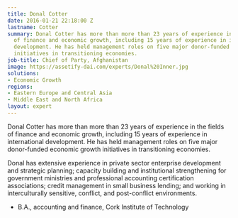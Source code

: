 ```yaml
---
title: Donal Cotter
date: 2016-01-21 22:18:00 Z
lastname: Cotter
summary: Donal Cotter has more than more than 23 years of experience in the fields
  of finance and economic growth, including 15 years of experience in international
  development. He has held management roles on five major donor-funded economic growth
  initiatives in transitioning economies.
job-title: Chief of Party, Afghanistan
image: https://assetify-dai.com/experts/Donal%20Inner.jpg
solutions:
- Economic Growth
regions:
- Eastern Europe and Central Asia
- Middle East and North Africa
layout: expert
---
```


Donal Cotter has more than more than 23 years of experience in the fields of finance and economic growth, including 15 years of experience in international development. He has held management roles on five major donor-funded economic growth initiatives in transitioning economies.

Donal has extensive experience in private sector enterprise development and strategic planning; capacity building and institutional strengthening for government ministries and professional accounting certification associations; credit management in small business lending; and working in interculturally sensitive, conflict, and post-conflict environments.

* B.A., accounting and finance, Cork Institute of Technology